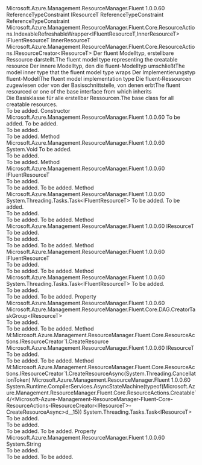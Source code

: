 <Type Name="Creatable&lt;IFluentResourceT,InnerResourceT,FluentResourceT,IResourceT&gt;" FullName="Microsoft.Azure.Management.ResourceManager.Fluent.Core.ResourceActions.Creatable&lt;IFluentResourceT,InnerResourceT,FluentResourceT,IResourceT&gt;">
  <TypeSignature Language="C#" Value="public abstract class Creatable&lt;IFluentResourceT,InnerResourceT,FluentResourceT,IResourceT&gt; : Microsoft.Azure.Management.ResourceManager.Fluent.Core.ResourceActions.IndexableRefreshableWrapper&lt;IFluentResourceT,InnerResourceT&gt;, Microsoft.Azure.Management.ResourceManager.Fluent.Core.ResourceActions.IResourceCreator&lt;IResourceT&gt; where IFluentResourceT : class, IResourceT where FluentResourceT : class where IResourceT : class" />
  <TypeSignature Language="ILAsm" Value=".class public auto ansi abstract beforefieldinit Creatable`4&lt;class (!IResourceT) IFluentResourceT, InnerResourceT, class FluentResourceT, class IResourceT&gt; extends Microsoft.Azure.Management.ResourceManager.Fluent.Core.ResourceActions.IndexableRefreshableWrapper`2&lt;!IFluentResourceT, !InnerResourceT&gt; implements class Microsoft.Azure.Management.ResourceManager.Fluent.Core.ResourceActions.IResourceCreator`1&lt;!IResourceT&gt;" />
  <TypeSignature Language="DocId" Value="T:Microsoft.Azure.Management.ResourceManager.Fluent.Core.ResourceActions.Creatable`4" />
  <TypeSignature Language="VB.NET" Value="Public MustInherit Class Creatable(Of IFluentResourceT, InnerResourceT, FluentResourceT, IResourceT)&#xA;Inherits IndexableRefreshableWrapper(Of IFluentResourceT, InnerResourceT)&#xA;Implements IResourceCreator(Of IResourceT)" />
  <TypeSignature Language="F#" Value="type Creatable&lt;#'IResourceT, 'InnerResourceT, 'FluentResourceT, 'IResourceT (requires 'FluentResourceT : null and 'IResourceT : null)&gt; = class&#xA;    inherit IndexableRefreshableWrapper&lt;#'IResourceT, 'InnerResourceT&gt;&#xA;    interface IResourceCreator&lt;'IResourceT (requires 'IResourceT : null)&gt;" />
  <AssemblyInfo>
    <AssemblyName>Microsoft.Azure.Management.ResourceManager.Fluent</AssemblyName>
    <AssemblyVersion>1.0.0.60</AssemblyVersion>
  </AssemblyInfo>
  <TypeParameters>
    <TypeParameter Name="IFluentResourceT">
      <Constraints>
        <ParameterAttribute>ReferenceTypeConstraint</ParameterAttribute>
        <BaseTypeName>IResourceT</BaseTypeName>
      </Constraints>
    </TypeParameter>
    <TypeParameter Name="InnerResourceT" />
    <TypeParameter Name="FluentResourceT">
      <Constraints>
        <ParameterAttribute>ReferenceTypeConstraint</ParameterAttribute>
      </Constraints>
    </TypeParameter>
    <TypeParameter Name="IResourceT">
      <Constraints>
        <ParameterAttribute>ReferenceTypeConstraint</ParameterAttribute>
      </Constraints>
    </TypeParameter>
  </TypeParameters>
  <Base>
    <BaseTypeName>Microsoft.Azure.Management.ResourceManager.Fluent.Core.ResourceActions.IndexableRefreshableWrapper&lt;IFluentResourceT,InnerResourceT&gt;</BaseTypeName>
    <BaseTypeArguments>
      <BaseTypeArgument TypeParamName="IFluentResourceT">IFluentResourceT</BaseTypeArgument>
      <BaseTypeArgument TypeParamName="InnerResourceT">InnerResourceT</BaseTypeArgument>
    </BaseTypeArguments>
  </Base>
  <Interfaces>
    <Interface>
      <InterfaceName>Microsoft.Azure.Management.ResourceManager.Fluent.Core.ResourceActions.IResourceCreator&lt;IResourceT&gt;</InterfaceName>
    </Interface>
  </Interfaces>
  <Docs>
    <typeparam name="IFluentResourceT"><span data-ttu-id="5a2ee-101">Der fluent Modelltyp, erstellbare Ressource darstellt.</span><span class="sxs-lookup"><span data-stu-id="5a2ee-101">The fluent model type representing the creatable resource</span></span></typeparam>
    <typeparam name="InnerResourceT"><span data-ttu-id="5a2ee-102">Der innere Modelltyp, den die fluent-Modelltyp umschließt</span><span class="sxs-lookup"><span data-stu-id="5a2ee-102">The model inner type that the fluent model type wraps</span></span></typeparam>
    <typeparam name="FluentResourceT"><span data-ttu-id="5a2ee-103">Der Implementierungstyp fluent-Modell</span><span class="sxs-lookup"><span data-stu-id="5a2ee-103">The fluent model implementation type</span></span></typeparam>
    <typeparam name="IResourceT"><span data-ttu-id="5a2ee-104">Die fluent-Ressourcen zugewiesen oder von der Basisschnittstelle, von denen erbt</span><span class="sxs-lookup"><span data-stu-id="5a2ee-104">The fluent resourced or one of the base interface from which inherits</span></span></typeparam>
    <summary>
            <span data-ttu-id="5a2ee-105">Die Basisklasse für alle erstellbar Ressourcen.</span><span class="sxs-lookup"><span data-stu-id="5a2ee-105">The base class for all creatable resources.</span></span>
            </summary>
    <remarks>To be added.</remarks>
  </Docs>
  <Members>
    <Member MemberName=".ctor">
      <MemberSignature Language="C#" Value="protected Creatable (string name, InnerResourceT innerObject);" />
      <MemberSignature Language="ILAsm" Value=".method familyhidebysig specialname rtspecialname instance void .ctor(string name, !InnerResourceT innerObject) cil managed" />
      <MemberSignature Language="DocId" Value="M:Microsoft.Azure.Management.ResourceManager.Fluent.Core.ResourceActions.Creatable`4.#ctor(System.String,`1)" />
      <MemberSignature Language="VB.NET" Value="Protected Sub New (name As String, innerObject As InnerResourceT)" />
      <MemberSignature Language="F#" Value="new Microsoft.Azure.Management.ResourceManager.Fluent.Core.ResourceActions.Creatable&lt;#'IResourceT, 'InnerResourceT, 'FluentResourceT, 'IResourceT (requires 'FluentResourceT : null and 'IResourceT : null)&gt; : string * 'InnerResourceT -&gt; Microsoft.Azure.Management.ResourceManager.Fluent.Core.ResourceActions.Creatable&lt;#'IResourceT, 'InnerResourceT, 'FluentResourceT, 'IResourceT (requires 'FluentResourceT : null and 'IResourceT : null)&gt;" Usage="new Microsoft.Azure.Management.ResourceManager.Fluent.Core.ResourceActions.Creatable&lt;#'IResourceT, 'InnerResourceT, 'FluentResourceT, 'IResourceT (requires 'FluentResourceT : null and 'IResourceT : null)&gt; (name, innerObject)" />
      <MemberType>Constructor</MemberType>
      <AssemblyInfo>
        <AssemblyName>Microsoft.Azure.Management.ResourceManager.Fluent</AssemblyName>
        <AssemblyVersion>1.0.0.60</AssemblyVersion>
      </AssemblyInfo>
      <Parameters>
        <Parameter Name="name" Type="System.String" />
        <Parameter Name="innerObject" Type="InnerResourceT" />
      </Parameters>
      <Docs>
        <param name="name">To be added.</param>
        <param name="innerObject">To be added.</param>
        <summary>To be added.</summary>
        <remarks>To be added.</remarks>
      </Docs>
    </Member>
    <Member MemberName="AddCreatableDependency">
      <MemberSignature Language="C#" Value="protected void AddCreatableDependency (Microsoft.Azure.Management.ResourceManager.Fluent.Core.ResourceActions.IResourceCreator&lt;IResourceT&gt; creatableResource);" />
      <MemberSignature Language="ILAsm" Value=".method familyhidebysig instance void AddCreatableDependency(class Microsoft.Azure.Management.ResourceManager.Fluent.Core.ResourceActions.IResourceCreator`1&lt;!IResourceT&gt; creatableResource) cil managed" />
      <MemberSignature Language="DocId" Value="M:Microsoft.Azure.Management.ResourceManager.Fluent.Core.ResourceActions.Creatable`4.AddCreatableDependency(Microsoft.Azure.Management.ResourceManager.Fluent.Core.ResourceActions.IResourceCreator{`3})" />
      <MemberSignature Language="VB.NET" Value="Protected Sub AddCreatableDependency (creatableResource As IResourceCreator(Of IResourceT))" />
      <MemberSignature Language="F#" Value="member this.AddCreatableDependency : Microsoft.Azure.Management.ResourceManager.Fluent.Core.ResourceActions.IResourceCreator&lt;'IResourceT (requires 'IResourceT : null)&gt; -&gt; unit" Usage="creatable.AddCreatableDependency creatableResource" />
      <MemberType>Method</MemberType>
      <AssemblyInfo>
        <AssemblyName>Microsoft.Azure.Management.ResourceManager.Fluent</AssemblyName>
        <AssemblyVersion>1.0.0.60</AssemblyVersion>
      </AssemblyInfo>
      <ReturnValue>
        <ReturnType>System.Void</ReturnType>
      </ReturnValue>
      <Parameters>
        <Parameter Name="creatableResource" Type="Microsoft.Azure.Management.ResourceManager.Fluent.Core.ResourceActions.IResourceCreator&lt;IResourceT&gt;" />
      </Parameters>
      <Docs>
        <param name="creatableResource">To be added.</param>
        <summary>To be added.</summary>
        <remarks>To be added.</remarks>
      </Docs>
    </Member>
    <Member MemberName="Create">
      <MemberSignature Language="C#" Value="public IFluentResourceT Create ();" />
      <MemberSignature Language="ILAsm" Value=".method public hidebysig newslot virtual instance !IFluentResourceT Create() cil managed" />
      <MemberSignature Language="DocId" Value="M:Microsoft.Azure.Management.ResourceManager.Fluent.Core.ResourceActions.Creatable`4.Create" />
      <MemberSignature Language="VB.NET" Value="Public Function Create () As IFluentResourceT" />
      <MemberSignature Language="F#" Value="abstract member Create : unit -&gt; 'IFluentResourceT&#xA;override this.Create : unit -&gt; 'IFluentResourceT" Usage="creatable.Create " />
      <MemberType>Method</MemberType>
      <AssemblyInfo>
        <AssemblyName>Microsoft.Azure.Management.ResourceManager.Fluent</AssemblyName>
        <AssemblyVersion>1.0.0.60</AssemblyVersion>
      </AssemblyInfo>
      <ReturnValue>
        <ReturnType>IFluentResourceT</ReturnType>
      </ReturnValue>
      <Parameters />
      <Docs>
        <summary>To be added.</summary>
        <returns>To be added.</returns>
        <remarks>To be added.</remarks>
      </Docs>
    </Member>
    <Member MemberName="CreateAsync">
      <MemberSignature Language="C#" Value="public virtual System.Threading.Tasks.Task&lt;IFluentResourceT&gt; CreateAsync (System.Threading.CancellationToken cancellationToken, bool multiThreaded = true);" />
      <MemberSignature Language="ILAsm" Value=".method public hidebysig newslot virtual instance class System.Threading.Tasks.Task`1&lt;!IFluentResourceT&gt; CreateAsync(valuetype System.Threading.CancellationToken cancellationToken, bool multiThreaded) cil managed" />
      <MemberSignature Language="DocId" Value="M:Microsoft.Azure.Management.ResourceManager.Fluent.Core.ResourceActions.Creatable`4.CreateAsync(System.Threading.CancellationToken,System.Boolean)" />
      <MemberSignature Language="F#" Value="abstract member CreateAsync : System.Threading.CancellationToken * bool -&gt; System.Threading.Tasks.Task&lt;#'IResourceT&gt;&#xA;override this.CreateAsync : System.Threading.CancellationToken * bool -&gt; System.Threading.Tasks.Task&lt;#'IResourceT&gt;" Usage="creatable.CreateAsync (cancellationToken, multiThreaded)" />
      <MemberType>Method</MemberType>
      <AssemblyInfo>
        <AssemblyName>Microsoft.Azure.Management.ResourceManager.Fluent</AssemblyName>
        <AssemblyVersion>1.0.0.60</AssemblyVersion>
      </AssemblyInfo>
      <ReturnValue>
        <ReturnType>System.Threading.Tasks.Task&lt;IFluentResourceT&gt;</ReturnType>
      </ReturnValue>
      <Parameters>
        <Parameter Name="cancellationToken" Type="System.Threading.CancellationToken" />
        <Parameter Name="multiThreaded" Type="System.Boolean" />
      </Parameters>
      <Docs>
        <param name="cancellationToken">To be added.</param>
        <param name="multiThreaded">To be added.</param>
        <summary>To be added.</summary>
        <returns>To be added.</returns>
        <remarks>To be added.</remarks>
      </Docs>
    </Member>
    <Member MemberName="CreatedResource">
      <MemberSignature Language="C#" Value="protected IResourceT CreatedResource (string key);" />
      <MemberSignature Language="ILAsm" Value=".method familyhidebysig instance !IResourceT CreatedResource(string key) cil managed" />
      <MemberSignature Language="DocId" Value="M:Microsoft.Azure.Management.ResourceManager.Fluent.Core.ResourceActions.Creatable`4.CreatedResource(System.String)" />
      <MemberSignature Language="VB.NET" Value="Protected Function CreatedResource (key As String) As IResourceT" />
      <MemberSignature Language="F#" Value="member this.CreatedResource : string -&gt; 'IResourceT" Usage="creatable.CreatedResource key" />
      <MemberType>Method</MemberType>
      <AssemblyInfo>
        <AssemblyName>Microsoft.Azure.Management.ResourceManager.Fluent</AssemblyName>
        <AssemblyVersion>1.0.0.60</AssemblyVersion>
      </AssemblyInfo>
      <ReturnValue>
        <ReturnType>IResourceT</ReturnType>
      </ReturnValue>
      <Parameters>
        <Parameter Name="key" Type="System.String" />
      </Parameters>
      <Docs>
        <param name="key">To be added.</param>
        <summary>To be added.</summary>
        <returns>To be added.</returns>
        <remarks>To be added.</remarks>
      </Docs>
    </Member>
    <Member MemberName="CreateResource">
      <MemberSignature Language="C#" Value="public virtual IFluentResourceT CreateResource ();" />
      <MemberSignature Language="ILAsm" Value=".method public hidebysig newslot virtual instance !IFluentResourceT CreateResource() cil managed" />
      <MemberSignature Language="DocId" Value="M:Microsoft.Azure.Management.ResourceManager.Fluent.Core.ResourceActions.Creatable`4.CreateResource" />
      <MemberSignature Language="VB.NET" Value="Public Overridable Function CreateResource () As IFluentResourceT" />
      <MemberSignature Language="F#" Value="abstract member CreateResource : unit -&gt; 'IFluentResourceT&#xA;override this.CreateResource : unit -&gt; 'IFluentResourceT" Usage="creatable.CreateResource " />
      <MemberType>Method</MemberType>
      <AssemblyInfo>
        <AssemblyName>Microsoft.Azure.Management.ResourceManager.Fluent</AssemblyName>
        <AssemblyVersion>1.0.0.60</AssemblyVersion>
      </AssemblyInfo>
      <ReturnValue>
        <ReturnType>IFluentResourceT</ReturnType>
      </ReturnValue>
      <Parameters />
      <Docs>
        <summary>To be added.</summary>
        <returns>To be added.</returns>
        <remarks>To be added.</remarks>
      </Docs>
    </Member>
    <Member MemberName="CreateResourceAsync">
      <MemberSignature Language="C#" Value="public abstract System.Threading.Tasks.Task&lt;IFluentResourceT&gt; CreateResourceAsync (System.Threading.CancellationToken cancellationToken);" />
      <MemberSignature Language="ILAsm" Value=".method public hidebysig newslot virtual instance class System.Threading.Tasks.Task`1&lt;!IFluentResourceT&gt; CreateResourceAsync(valuetype System.Threading.CancellationToken cancellationToken) cil managed" />
      <MemberSignature Language="DocId" Value="M:Microsoft.Azure.Management.ResourceManager.Fluent.Core.ResourceActions.Creatable`4.CreateResourceAsync(System.Threading.CancellationToken)" />
      <MemberSignature Language="F#" Value="abstract member CreateResourceAsync : System.Threading.CancellationToken -&gt; System.Threading.Tasks.Task&lt;#'IResourceT&gt;" Usage="creatable.CreateResourceAsync cancellationToken" />
      <MemberType>Method</MemberType>
      <AssemblyInfo>
        <AssemblyName>Microsoft.Azure.Management.ResourceManager.Fluent</AssemblyName>
        <AssemblyVersion>1.0.0.60</AssemblyVersion>
      </AssemblyInfo>
      <ReturnValue>
        <ReturnType>System.Threading.Tasks.Task&lt;IFluentResourceT&gt;</ReturnType>
      </ReturnValue>
      <Parameters>
        <Parameter Name="cancellationToken" Type="System.Threading.CancellationToken" />
      </Parameters>
      <Docs>
        <param name="cancellationToken">To be added.</param>
        <summary>To be added.</summary>
        <returns>To be added.</returns>
        <remarks>To be added.</remarks>
      </Docs>
    </Member>
    <Member MemberName="CreatorTaskGroup">
      <MemberSignature Language="C#" Value="public Microsoft.Azure.Management.ResourceManager.Fluent.Core.DAG.CreatorTaskGroup&lt;IResourceT&gt; CreatorTaskGroup { get; }" />
      <MemberSignature Language="ILAsm" Value=".property instance class Microsoft.Azure.Management.ResourceManager.Fluent.Core.DAG.CreatorTaskGroup`1&lt;!IResourceT&gt; CreatorTaskGroup" />
      <MemberSignature Language="DocId" Value="P:Microsoft.Azure.Management.ResourceManager.Fluent.Core.ResourceActions.Creatable`4.CreatorTaskGroup" />
      <MemberSignature Language="VB.NET" Value="Public ReadOnly Property CreatorTaskGroup As CreatorTaskGroup(Of IResourceT)" />
      <MemberSignature Language="F#" Value="member this.CreatorTaskGroup : Microsoft.Azure.Management.ResourceManager.Fluent.Core.DAG.CreatorTaskGroup&lt;'IResourceT (requires 'IResourceT : null)&gt;" Usage="Microsoft.Azure.Management.ResourceManager.Fluent.Core.ResourceActions.Creatable&lt;#'IResourceT, 'InnerResourceT, 'FluentResourceT, 'IResourceT (requires 'FluentResourceT : null and 'IResourceT : null)&gt;.CreatorTaskGroup" />
      <MemberType>Property</MemberType>
      <AssemblyInfo>
        <AssemblyName>Microsoft.Azure.Management.ResourceManager.Fluent</AssemblyName>
        <AssemblyVersion>1.0.0.60</AssemblyVersion>
      </AssemblyInfo>
      <ReturnValue>
        <ReturnType>Microsoft.Azure.Management.ResourceManager.Fluent.Core.DAG.CreatorTaskGroup&lt;IResourceT&gt;</ReturnType>
      </ReturnValue>
      <Docs>
        <summary>To be added.</summary>
        <value>To be added.</value>
        <remarks>To be added.</remarks>
      </Docs>
    </Member>
    <Member MemberName="Microsoft.Azure.Management.ResourceManager.Fluent.Core.ResourceActions.IResourceCreator&lt;IResourceT&gt;.CreateResource">
      <MemberSignature Language="C#" Value="IResourceT IResourceCreator&lt;IResourceT&gt;.CreateResource ();" />
      <MemberSignature Language="ILAsm" Value=".method hidebysig newslot virtual instance !IResourceT Microsoft.Azure.Management.ResourceManager.Fluent.Core.ResourceActions.IResourceCreator&lt;IResourceT&gt;.CreateResource() cil managed" />
      <MemberSignature Language="DocId" Value="M:Microsoft.Azure.Management.ResourceManager.Fluent.Core.ResourceActions.Creatable`4.Microsoft#Azure#Management#ResourceManager#Fluent#Core#ResourceActions#IResourceCreator&lt;IResourceT&gt;#CreateResource" />
      <MemberSignature Language="VB.NET" Value="Function CreateResource () As IResourceT Implements IResourceCreator(Of IResourceT).CreateResource" />
      <MemberType>Method</MemberType>
      <Implements>
        <InterfaceMember>M:Microsoft.Azure.Management.ResourceManager.Fluent.Core.ResourceActions.IResourceCreator`1.CreateResource</InterfaceMember>
      </Implements>
      <AssemblyInfo>
        <AssemblyName>Microsoft.Azure.Management.ResourceManager.Fluent</AssemblyName>
        <AssemblyVersion>1.0.0.60</AssemblyVersion>
      </AssemblyInfo>
      <ReturnValue>
        <ReturnType>IResourceT</ReturnType>
      </ReturnValue>
      <Parameters />
      <Docs>
        <summary>To be added.</summary>
        <returns>To be added.</returns>
        <remarks>To be added.</remarks>
      </Docs>
    </Member>
    <Member MemberName="Microsoft.Azure.Management.ResourceManager.Fluent.Core.ResourceActions.IResourceCreator&lt;IResourceT&gt;.CreateResourceAsync">
      <MemberSignature Language="C#" Value="System.Threading.Tasks.Task&lt;IResourceT&gt; IResourceCreator&lt;IResourceT&gt;.CreateResourceAsync (System.Threading.CancellationToken cancellationToken);" />
      <MemberSignature Language="ILAsm" Value=".method hidebysig newslot virtual instance class System.Threading.Tasks.Task`1&lt;!IResourceT&gt; Microsoft.Azure.Management.ResourceManager.Fluent.Core.ResourceActions.IResourceCreator&lt;IResourceT&gt;.CreateResourceAsync(valuetype System.Threading.CancellationToken cancellationToken) cil managed" />
      <MemberSignature Language="DocId" Value="M:Microsoft.Azure.Management.ResourceManager.Fluent.Core.ResourceActions.Creatable`4.Microsoft#Azure#Management#ResourceManager#Fluent#Core#ResourceActions#IResourceCreator&lt;IResourceT&gt;#CreateResourceAsync(System.Threading.CancellationToken)" />
      <MemberType>Method</MemberType>
      <Implements>
        <InterfaceMember>M:Microsoft.Azure.Management.ResourceManager.Fluent.Core.ResourceActions.IResourceCreator`1.CreateResourceAsync(System.Threading.CancellationToken)</InterfaceMember>
      </Implements>
      <AssemblyInfo>
        <AssemblyName>Microsoft.Azure.Management.ResourceManager.Fluent</AssemblyName>
        <AssemblyVersion>1.0.0.60</AssemblyVersion>
      </AssemblyInfo>
      <Attributes>
        <Attribute>
          <AttributeName>System.Runtime.CompilerServices.AsyncStateMachine(typeof(Microsoft.Azure.Management.ResourceManager.Fluent.Core.ResourceActions.Creatable`4/&lt;Microsoft-Azure-Management-ResourceManager-Fluent-Core-ResourceActions-IResourceCreator&lt;IResourceT&gt;-CreateResourceAsync&gt;d__15))</AttributeName>
        </Attribute>
      </Attributes>
      <ReturnValue>
        <ReturnType>System.Threading.Tasks.Task&lt;IResourceT&gt;</ReturnType>
      </ReturnValue>
      <Parameters>
        <Parameter Name="cancellationToken" Type="System.Threading.CancellationToken" />
      </Parameters>
      <Docs>
        <param name="cancellationToken">To be added.</param>
        <summary>To be added.</summary>
        <returns>To be added.</returns>
        <remarks>To be added.</remarks>
      </Docs>
    </Member>
    <Member MemberName="Name">
      <MemberSignature Language="C#" Value="public string Name { get; }" />
      <MemberSignature Language="ILAsm" Value=".property instance string Name" />
      <MemberSignature Language="DocId" Value="P:Microsoft.Azure.Management.ResourceManager.Fluent.Core.ResourceActions.Creatable`4.Name" />
      <MemberSignature Language="VB.NET" Value="Public ReadOnly Property Name As String" />
      <MemberSignature Language="F#" Value="member this.Name : string" Usage="Microsoft.Azure.Management.ResourceManager.Fluent.Core.ResourceActions.Creatable&lt;#'IResourceT, 'InnerResourceT, 'FluentResourceT, 'IResourceT (requires 'FluentResourceT : null and 'IResourceT : null)&gt;.Name" />
      <MemberType>Property</MemberType>
      <AssemblyInfo>
        <AssemblyName>Microsoft.Azure.Management.ResourceManager.Fluent</AssemblyName>
        <AssemblyVersion>1.0.0.60</AssemblyVersion>
      </AssemblyInfo>
      <ReturnValue>
        <ReturnType>System.String</ReturnType>
      </ReturnValue>
      <Docs>
        <summary>To be added.</summary>
        <value>To be added.</value>
        <remarks>To be added.</remarks>
      </Docs>
    </Member>
  </Members>
</Type>